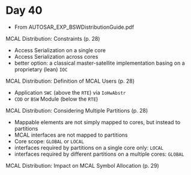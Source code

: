 # Day 40

* From AUTOSAR\_EXP\_BSWDistributionGuide.pdf

MCAL Distribution: Constraints (p. 28)
* Access Serialization on a single core
* Access Serialization across cores
* better option: a classical master-satellite implementation basing on a proprietary (lean) `IOC`

MCAL Distribution: Definition of MCAL Users (p. 28)
* Application `SWC` (above the `RTE`) via `IoHwAbstr`
* `CDD` or `BSW` Module (below the `RTE`)

MCAL Distribution: Considering Multiple Partitions (p. 28)
* Mappable elements are not simply mapped to cores, but instead to partitions
* MCAL interfaces are not mapped to partitions
* Core scope: `GLOBAL` or `LOCAL`
* interfaces required by partitions on a single core only: `LOCAL`
* interfaces required by different partitions on a multiple cores: `GLOBAL`

MCAL Distribution: Impact on MCAL Symbol Allocation (p. 29)
